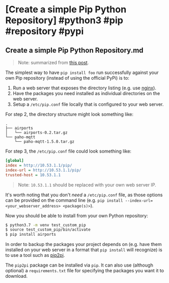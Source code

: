 # [Create a simple Pip Python Repository] #python3 #pip #repository #pypi

## Create a simple Pip Python Repository.md

> Note: summarized from [this post](https://jpmens.net/2020/01/16/creating-a-simple-python-pip-repository/).

The simplest way to have `pip install foo` run successfully against your own Pip repository (instead of using the official PyPi) is to:

1. Run a web server that exposes the directory listing (e.g. use [nginx](https://nginx.org/en/docs/http/ngx_http_autoindex_module.html)).
2. Have the packages you need installed as individual directories on the web server.
3. Setup a `/etc/pip.conf` file locally that is configured to your web server.

For step 2, the directory structure might look something like:

```
.
├── airports
│   └── airports-0.2.tar.gz
└── paho-mqtt
    └── paho-mqtt-1.5.0.tar.gz
```

For step 3, the `/etc/pip.conf` file could look something like:

```ini
[global]
index = http://10.53.1.1/pip/
index-url = http://10.53.1.1/pip/
trusted-host = 10.53.1.1
```

> Note: `10.53.1.1` should be replaced with your own web server IP.

It's worth noting that you don't _need_ a `/etc/pip.conf` file, as those options can be provided on the command line (e.g. `pip install --index-url=<your_webserver_address> <package(s)>`).

Now you should be able to install from your own Python repository:

```bash
$ python3.7 -m venv test_custom_pip
$ source test_custom_pip/bin/activate
$ pip install airports
```

In order to backup the packages your project depends on (e.g. have them installed on your web server in a format that `pip install` will recognize) is to use a tool such as [pip2pi](https://pypi.org/project/pip2pi/).

The `pip2pi` package can be installed via `pip`. It can also use (although optional) a `requirements.txt` file for specifying the packages you want it to download.


